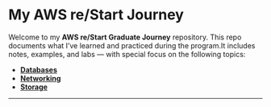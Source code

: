 # My AWS re/Start Journey   

Welcome to my **AWS re/Start Graduate Journey** repository. 
This repo documents what I’ve learned and practiced during the program.It includes notes, examples, and labs —  with special focus on the following topics: 

- [**Databases**](./LABS/DATABASES/)
- [**Networking**](./LABS/NETWORKING)
- [**Storage**](./LABS/STORAGE)

---
